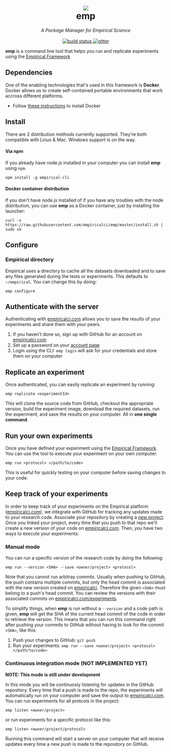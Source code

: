 
<h1 align='center'>
  <a href='https://empiricalci.com'>
    <img src='https://cloud.githubusercontent.com/assets/689720/17884275/43072938-68cc-11e6-9131-ca0ffa0afa0a.png'/>
  </a>
  <br/>
  emp
</h1>
<p align='center'>
  <i>A Package Manager for Empirical Science</i><br/><br/>
  <a href='https://travis-ci.org/empiricalci/emp'>
    <img src='https://travis-ci.org/empiricalci/emp.svg' alt='build status'/>
  </a>
  <a href='https://gitter.im/empiricalci/emp?utm_source=badge&utm_medium=badge&utm_campaign=pr-badge&utm_content=badge'>
    <img src='https://badges.gitter.im/empiricalci/emp.svg' alt='gitter'/>
  </a>
</p>

**emp** is a command line tool that helps you run and replicate experiments
using the [Empirical Framework](https://empiricalci.com/docs/framework)

## Dependencies
One of the enabling technologies that's used in this framework is **Docker**. 
Docker allows us to create self-contained portable environments that work accross different platforms. 
- Follow [these instructions](https://docs.docker.com/engine/installation/) to install Docker

## Install
There are 2 distribution methods currently supported. They're both compatible with Linux & Mac. Windows support is on the way.

#### Via npm
If you already have node.js installed in your computer you can install **emp** using ``npm``.
```
npm install -g empirical-cli
```

#### Docker container distribution
If you don't have node.js installed of if you have any troubles with the node distribution,
you can use **emp** as a Docker container, just by installing the launcher:
```
curl -s https://raw.githubusercontent.com/empiricalci/emp/master/install.sh | sudo sh
```

## Configure

### Empirical directory
Empirical uses a directory to cache all the datasets downloaded and to save any files generated during the
tests or experiments. This defaults to ``~/empirical``. You can change this by doing:
```
emp configure
```

## Authenticate with the server
Authenticating with [empiricalci.com](https://empiricalci.com) allows you to save the results of your experiments
and share them with your peers.  
1. If you haven't done so, sign up with GitHub for an account on [empiricalci.com](http://empiricalci.com)  
2. Set up a password on your [account page](https://empiricalci.com/account)  
3. Login using the CLI: ``emp login`` will ask for your credentials and store them on your computer  

## Replicate an experiment
Once authenticated, you can easily replicate an experiment by running:
```
emp replicate <experimentId>
```
This will clone the source code from GitHub, checkout the appropriate version, 
build the experiment image, download the required datasets, run the experiment, 
and save the results on your computer. All in **one single command**.

## Run your own experiments
Once you have defined your experiment using the [Empirical Framework](http://empiricalci.com/docs).
You can use the tool to execute your experiment on your own computer.
```
emp run <protocol> </path/to/code>
```
This is useful for quickly testing on your computer before saving changes to your code.

## Keep track of your experiments
In order to keep track of your experiments on the Empirical platform ([empiricalci.com](https://empiricalci.com)),
we integrate with GitHub for tracking any updates made to your research code.
Associate your repository by creating a [new project](https://empiricalci.com/projects/new).
Once you linked your project, every time that you push to that repo we'll create a new
version of your code on [empiricalci.com](https://empiricalci.com). 
Then, you have two ways to execute your experiments:

### Manual mode
You can run a specific version of the research code by doing the following:
```
emp run --version <SHA> --save <owner/project> <protocol>
```
Note that you cannot run arbitray commits. Usually when pushing to GitHub,
the push contains multiple commits, but only the head commit is associated with the 
new version created on [empiricalci](https://empiricalci.com).
Therefore the given ``<SHA>`` must belong to a push's head commit.
You can review the versions with their associated commits
on [empiricalci.com/experiments](https://empiricalci.com/experiments).

To simplify things, when **emp** is run without a ``--version`` and a code path is given,
**emp** will get the SHA of the current head commit of the code in order to retrieve the version.
This means that you can run this command right after pushing your commits to GitHub
without having to look for the commit ``<SHA>``, like this:

1. Push your changes to GitHub: ``git push``  
2. Run your experiments: ``emp run --save <owner/project> <protocol> </path/to/code>``

### Continuous integration mode (NOT IMPLEMENTED YET)
**NOTE: This mode is still under development** 

In this mode you will be continuosly listening for updates in the GitHub repository.
Every time that a push is made to the repo, the experiments will automatically run on your 
computer and save the output to [empiricalci.com](https://empiricalci.com).
You can run experiments for all protcols in the project:
```
emp listen <owner/project>
```
or run experiments for a specific protocol like this:
```
emp listen <owner/project/protocol>
```
Running this command will start a server on your computer that will receive updates 
every time a new push is made to the repository on GitHub.


